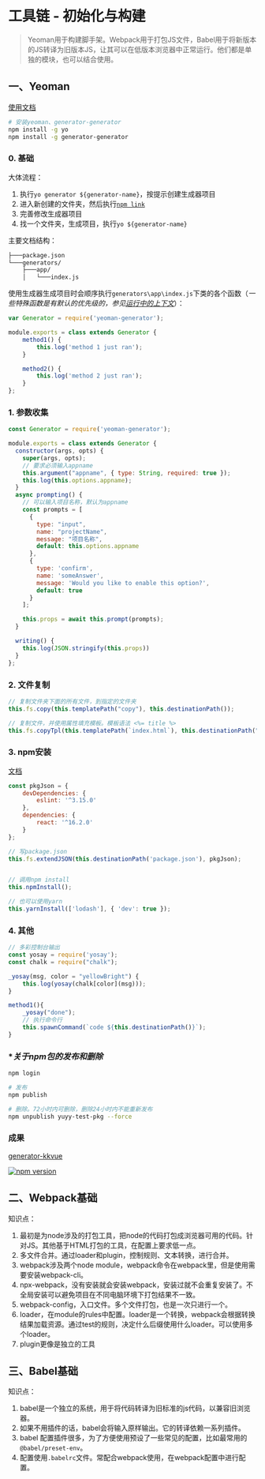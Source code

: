 # 工具链 - 初始化与构建

> Yeoman用于构建脚手架。Webpack用于打包JS文件，Babel用于将新版本的JS转译为旧版本JS，让其可以在低版本浏览器中正常运行。他们都是单独的模块，也可以结合使用。

## 一、Yeoman

[使用文档](https://yeoman.io/authoring/index.html)

```sh
# 安装yeoman、generator-generator
npm install -g yo
npm install -g generator-generator
```

### 0. 基础

大体流程：

1. 执行`yo generator ${generator-name}`，按提示创建生成器项目
1. 进入新创建的文件夹，然后执行[`npm link`](https://javascript.ruanyifeng.com/nodejs/npm.html#toc18)
1. 完善修改生成器项目
1. 找一个文件夹，生成项目，执行`yo ${generator-name}`

主要文档结构：

```sh
├───package.json
└───generators/
    ├───app/
    │   └───index.js
```

使用生成器生成项目时会顺序执行`generators\app\index.js`下类的各个函数（*一些特殊函数是有默认的优先级的，参见[运行中的上下文](https://yeoman.io/authoring/running-context.html)*）：

```js
var Generator = require('yeoman-generator');

module.exports = class extends Generator {
    method1() {
        this.log('method 1 just ran');
    }

    method2() {
        this.log('method 2 just ran');
    }
};
```

### 1. 参数收集

```js
const Generator = require('yeoman-generator');

module.exports = class extends Generator {
  constructor(args, opts) {
    super(args, opts);
    // 要求必须输入appname
    this.argument("appname", { type: String, required: true });
    this.log(this.options.appname);
  }
  async prompting() {
    // 可以输入项目名称，默认为appname
    const prompts = [
      {
        type: "input",
        name: "projectName",
        message: "项目名称",
        default: this.options.appname
      },
      {
        type: 'confirm',
        name: 'someAnswer',
        message: 'Would you like to enable this option?',
        default: true
      }
    ];

    this.props = await this.prompt(prompts);
  }

  writing() {
    this.log(JSON.stringify(this.props))
  }
};
```

### 2. 文件复制

```js
// 复制文件夹下面的所有文件，到指定的文件夹
this.fs.copy(this.templatePath("copy"), this.destinationPath());

// 复制文件，并使用属性填充模板。模板语法 <%= title %>
this.fs.copyTpl(this.templatePath(`index.html`), this.destinationPath("publish/index.html"), {title:"template title"});
```

### 3. npm安装

[文档](https://yeoman.io/authoring/dependencies.html)

```js
const pkgJson = {
    devDependencies: {
        eslint: '^3.15.0'
    },
    dependencies: {
        react: '^16.2.0'
    }
};

// 写package.json
this.fs.extendJSON(this.destinationPath('package.json'), pkgJson);


// 调用npm install
this.npmInstall();

// 也可以使用yarn
this.yarnInstall(['lodash'], { 'dev': true });
```

### 4. 其他

```js
// 多彩控制台输出
const yosay = require('yosay');
const chalk = require("chalk");

_yosay(msg, color = "yellowBright") {
    this.log(yosay(chalk[color](msg)));
}

method1(){
    _yosay("done");
    // 执行命令行
    this.spawnCommand(`code ${this.destinationPath()}`);
}
```

### **关于npm包的发布和删除*

```bash
npm login

# 发布
npm publish

# 删除。72小时内可删除，删除24小时内不能重新发布
npm unpublish yuyy-test-pkg --force
```

### 成果

[generator-kkvue](https://www.npmjs.com/package/generator-kkvue) 

[![npm version](https://badge.fury.io/js/generator-kkvue.svg)](//npmjs.com/package/generator-kkvue)

## 二、Webpack基础

知识点：

1. 最初是为node涉及的打包工具，把node的代码打包成浏览器可用的代码。针对JS。其他基于HTML打包的工具，在配置上要求低一点。
1. 多文件合并。通过loader和plugin，控制规则、文本转换，进行合并。
1. webpack涉及两个node module，webpack命令在webpack里，但是使用需要安装webpack-cli。
1. npx-webpack，没有安装就会安装webpack，安装过就不会重复安装了。不全局安装可以避免项目在不同电脑环境下打包结果不一致。
1. webpack-config，入口文件。多个文件打包，也是一次只进行一个。
1. loader，在module的rules中配置。loader是一个转换，webpack会根据转换结果加载资源。通过test的规则，决定什么后缀使用什么loader。可以使用多个loader。
1. plugin更像是独立的工具

## 三、Babel基础

知识点：

1. babel是一个独立的系统，用于将代码转译为旧标准的js代码，以兼容旧浏览器。
1. 如果不用插件的话，babel会将输入原样输出。它的转译依赖一系列插件。
1. babel 配置插件很多，为了方便使用预设了一些常见的配置，比如最常用的`@babel/preset-env`。
1. 配置使用`.babelrc`文件。常配合webpack使用，在webpack配置中进行配置。